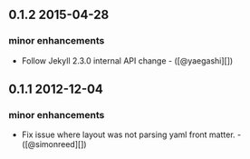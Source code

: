 ## 0.1.2 2015-04-28
### minor enhancements
  * Follow Jekyll 2.3.0 internal API change - ([@yaegashi][])

## 0.1.1 2012-12-04
### minor enhancements
  * Fix issue where layout was not parsing yaml front matter. - ([@simonreed][])
